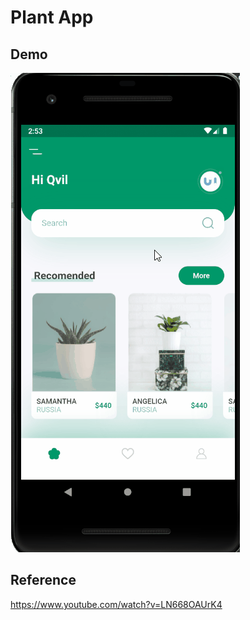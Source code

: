 # Plant App

## Demo

![demo](assets/images/demo.gif)

## Reference

https://www.youtube.com/watch?v=LN668OAUrK4
